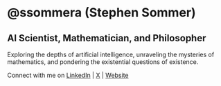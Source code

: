 # @ssommera (Stephen Sommer)
## AI Scientist, Mathematician, and Philosopher

Exploring the depths of artificial intelligence, unraveling the mysteries of mathematics, and pondering the existential questions of existence.

Connect with me on [LinkedIn](https://www.linkedin.com/in/stephen-sommer-0a6bb0164/) | [X](https://twitter.com/kassotstone) | [Website](https://www.ssommer.tech)



<!--
**ssommera/ssommera** is a ✨ _special_ ✨ repository because its `README.md` (this file) appears on your GitHub profile.

Here are some ideas to get you started:

- 🔭 I’m currently working on ...
- 🌱 I’m currently learning ...
- 👯 I’m looking to collaborate on ...
- 🤔 I’m looking for help with ...
- 💬 Ask me about ...
- 📫 How to reach me: ...
- 😄 Pronouns: ...
- ⚡ Fun fact: ...
-->
